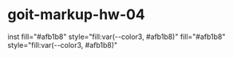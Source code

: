 # goit-markup-hw-04

inst
fill="#afb1b8" style="fill:var(--color3, #afb1b8)"
fill="#afb1b8" style="fill:var(--color3, #afb1b8)"
